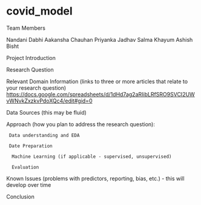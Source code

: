 # covid_model

Team Members

Nandani Dabhi
Aakansha Chauhan
Priyanka Jadhav
Salma Khayum
Ashish Bisht


Project Introduction

Research Question

Relevant Domain Information (links to three or more articles that relate to your research question)
https://docs.google.com/spreadsheets/d/1dHd7ag2aRIibLRfSRO9SVCI2UWvWNvkZxzkvPdoXQc4/edit#gid=0

Data Sources (this may be fluid)

Approach (how you plan to address the research question):

     Data understanding and EDA

     Date Preparation

      Machine Learning (if applicable - supervised, unsupervised)

      Evaluation

Known Issues (problems with predictors, reporting, bias, etc.) - this will develop over time

Conclusion
